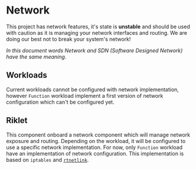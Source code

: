 # Network

This project has network features, it's state is **unstable** and should be used
with caution as it is managing your network interfaces and routing. We are doing
our best not to break your system's network!

*In this document words Network and SDN (Software Designed Network) have the
same meaning*.

## Workloads

Current workloads cannot be configured with network implementation, however
`Function` workload implement a first version of network configuration which
can't be configured yet.

## Riklet

This component onboard a network component which will manage network exposure
and routing. Depending on the workload, it will be configured to use a specific
network implementation. For now, only `Function` workload have an implementation
of network configuration. This implementation is based on `iptables` and
[`rtnetlink`](https://man7.org/linux/man-pages/man7/rtnetlink.7.html).